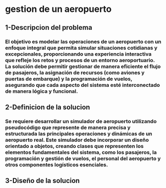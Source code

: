 # gestion de un aeropuerto 

## 1-Descripcion del problema 
### El objetivo es modelar las operaciones de un aeropuerto con un enfoque integral que permita simular situaciones cotidianas y excepcionales, proporcionando una experiencia interactiva que refleje los retos y procesos de un entorno aeroportuario. La solución debe permitir gestionar de manera eficiente el flujo de pasajeros, la asignación de recursos (como aviones y puertas de embarque) y la programación de vuelos, asegurando que cada aspecto del sistema esté interconectado de manera lógica y funcional.  

## 2-Definicion de la solucion 
### Se requiere desarrollar un simulador de aeropuerto utilizando pseudocódigo que represente de manera precisa y estructurada las principales operaciones y dinámicas de un aeropuerto real. Este simulador debe incorporar un diseño orientado a objetos, creando clases que representen los elementos fundamentales del sistema, como los pasajeros, la programación y gestión de vuelos, el personal del aeropuerto y otros componentes logísticos esenciales.

## 3-Diseño de la solucion 
 